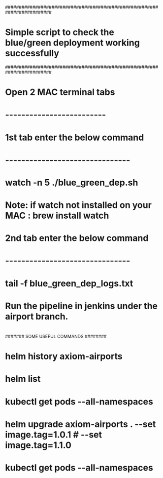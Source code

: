 #########################################################################
# Simple script to check the blue/green deployment working successfully #
#########################################################################

# Open 2 MAC terminal tabs
# -------------------------

# 1st tab enter the below command
# -------------------------------
#   watch -n 5 ./blue_green_dep.sh

# Note: if watch not installed on your MAC : brew install watch

# 2nd tab enter the below command
# -------------------------------
#   tail -f blue_green_dep_logs.txt

# Run the pipeline in jenkins under the airport branch.
#


####### SOME USEFUL COMMANDS ########
#   helm history axiom-airports
#   helm list
#   kubectl get pods --all-namespaces
#   helm upgrade axiom-airports .  --set image.tag=1.0.1  # --set image.tag=1.1.0
#   kubectl get pods --all-namespaces
